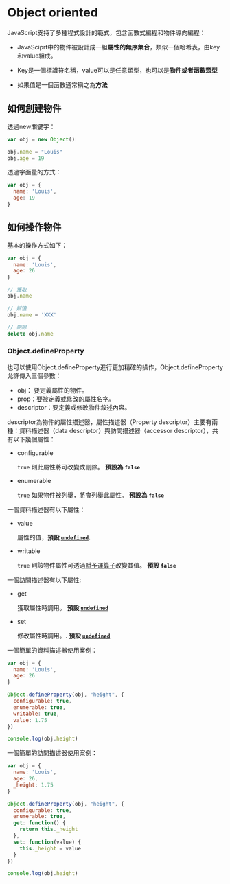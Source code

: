 # Object oriented

JavaScript支持了多種程式設計的範式，包含函數式編程和物件導向編程：

- JavaSciprt中的物件被設計成一組**屬性的無序集合**，類似一個哈希表，由key和value組成。

- Key是一個標識符名稱，value可以是任意類型，也可以是**物件或者函數類型**

- 如果值是一個函數通常稱之為**方法**

  

## 如何創建物件

透過new關鍵字：

```js
var obj = new Object()

obj.name = "Louis"
obj.age = 19
```

透過字面量的方式：

```js
var obj = {
  name: 'Louis',
  age: 19
}
```



## 如何操作物件

基本的操作方式如下：

```js
var obj = {
  name: 'Louis',
  age: 26
}

// 獲取
obj.name

// 賦值
obj.name = 'XXX'

// 刪除
delete obj.name
```

### Object.defineProperty

也可以使用Object.defineProperty進行更加精確的操作，Object.defineProperty允許傳入三個參數：

- obj： 要定義屬性的物件。
- prop：要被定義或修改的屬性名字。
- descriptor：要定義或修改物件敘述內容。

descriptor為物件的屬性描述器，屬性描述器（Property descriptor）主要有兩種：資料描述器（data descriptor）與訪問描述器（accessor descriptor），共有以下幾個屬性：

- configurable

  `true` 則此屬性將可改變或刪除。 **預設為 `false`**

- enumerable

  `true` 如果物件被列舉，將會列舉此屬性。 **預設為 `false`**

一個資料描述器有以下屬性：

- value

  屬性的值，**預設 [`undefined`](https://developer.mozilla.org/zh-TW/docs/Web/JavaScript/Reference/Global_Objects/undefined).**

- writable

  `true` 則該物件屬性可透過[賦予運算子](https://developer.mozilla.org/en-US/docs/Web/JavaScript/Reference/Operators#assignment_operators)改變其值。 **預設 `false`**

一個訪問描述器有以下屬性:

- get

  獲取屬性時調用。 **預設 [`undefined`](https://developer.mozilla.org/zh-TW/docs/Web/JavaScript/Reference/Global_Objects/undefined)**

- set

  修改屬性時調用。. **預設 [`undefined`](https://developer.mozilla.org/zh-TW/docs/Web/JavaScript/Reference/Global_Objects/undefined)**

一個簡單的資料描述器使用案例：

```js
var obj = {
  name: 'Louis',
  age: 26
}

Object.defineProperty(obj, "height", {
  configurable: true,
  enumerable: true,
  writable: true,
  value: 1.75
})

console.log(obj.height)
```

一個簡單的訪問描述器使用案例：

```js
var obj = {
  name: 'Louis',
  age: 26,
  _height: 1.75
}

Object.defineProperty(obj, "height", {
  configurable: true,
  enumerable: true,
  get: function() {
    return this._height
  },
  set: function(value) {
    this._height = value
  }
})

console.log(obj.height)

```

